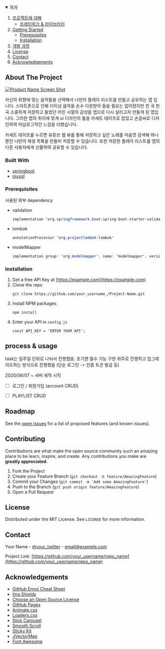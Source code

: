 
<!-- TABLE OF CONTENTS -->
<details open="open">
  <summary>목차</summary>
  <ol>
    <li>
      <a href="#about-the-project">프로젝트에 대해</a>
      <ul>
        <li><a href="#built-with">프레임워크 & 라이브러리</a></li>
      </ul>
    </li>
    <li>
      <a href="#getting-started">Getting Started</a>
      <ul>
        <li><a href="#prerequisites">Prerequisites</a></li>
        <li><a href="#installation">Installation</a></li>
      </ul>
    </li>
    <li><a href="#process & usage">개발 과정</a></li>
    <li><a href="#license">License</a></li>
    <li><a href="#contact">Contact</a></li>
    <li><a href="#acknowledgements">Acknowledgements</a></li>
  </ol>
</details>



<!-- ABOUT THE PROJECT -->
## About The Project

[![Product Name Screen Shot][product-screenshot]](https://example.com)

자신의 취향에 맞는 음악들을 선택해서 나만의 플레이 리스트를 만들고 공유하는 앱 입니다.
스마트폰으로 인해 더이상 음악을 손수 다운받아 들을 필요는 없어졌지만 한 곡 한 곡 소중하게 저장하고 들었던 어린 시절의 감성을 앱으로 다시 살리고자 만들게 된 앱입니다. 그러한 앱의 취지에 맞게 ui 디자인의 틀을 카세트 테이프로 잡았고 손글씨로 디자인하여 아날로그적인 느낌을 더했습니다.


카세트 테이프를 누르면 유튜브 웹 뷰를 통해 저장하고 싶은 노래를 마음껏 검색해 하나뿐인 나만의 재생 목록을 만들어 저장할 수 있습니다. 또한 저장한 플레이 리스트를 앱의 다른 사용자에게 선물하여 공유할 수 있습니다.

### Built With

* [springboot](https://getbootstrap.com)
* [mysql](https://www.mysql.com)


### Prerequisites

사용된 외부 dependency

* validation
  ```java
  implementation 'org.springframework.boot:spring-boot-starter-validation'
  ```
* lombok
  ```java
  annotationProcessor 'org.projectlombok:lombok'
  ```
* modelMapper
  ```java
  implementation group: 'org.modelmapper', name: 'modelmapper', version: '2.3.8'
  ```
 

### Installation

1. Get a free API Key at [https://example.com](https://example.com)
2. Clone the repo
   ```sh
   git clone https://github.com/your_username_/Project-Name.git
   ```
3. Install NPM packages
   ```sh
   npm install
   ```
4. Enter your API in `config.js`
   ```JS
   const API_KEY = 'ENTER YOUR API';
   ```



<!-- USAGE EXAMPLES -->
## process & usage

task는 일주일 단위로 나눠서 진행했음.
초기엔 필수 기능 구현 위주로 진행하고 업그레이드하는 방식으로 진행했음 (단순 로그인 -> 인증 토큰 발급 등)

2020/06/07 ~ 
서버 제작 시작
-[ ] 로그인 / 회원가입 (account CRUD)
-[ ] PLAYLIST CRUD





<!-- ROADMAP -->
## Roadmap

See the [open issues](https://github.com/othneildrew/Best-README-Template/issues) for a list of proposed features (and known issues).



<!-- CONTRIBUTING -->
## Contributing

Contributions are what make the open source community such an amazing place to be learn, inspire, and create. Any contributions you make are **greatly appreciated**.

1. Fork the Project
2. Create your Feature Branch (`git checkout -b feature/AmazingFeature`)
3. Commit your Changes (`git commit -m 'Add some AmazingFeature'`)
4. Push to the Branch (`git push origin feature/AmazingFeature`)
5. Open a Pull Request



<!-- LICENSE -->
## License

Distributed under the MIT License. See `LICENSE` for more information.



<!-- CONTACT -->
## Contact

Your Name - [@your_twitter](https://twitter.com/your_username) - email@example.com

Project Link: [https://github.com/your_username/repo_name](https://github.com/your_username/repo_name)



<!-- ACKNOWLEDGEMENTS -->
## Acknowledgements
* [GitHub Emoji Cheat Sheet](https://www.webpagefx.com/tools/emoji-cheat-sheet)
* [Img Shields](https://shields.io)
* [Choose an Open Source License](https://choosealicense.com)
* [GitHub Pages](https://pages.github.com)
* [Animate.css](https://daneden.github.io/animate.css)
* [Loaders.css](https://connoratherton.com/loaders)
* [Slick Carousel](https://kenwheeler.github.io/slick)
* [Smooth Scroll](https://github.com/cferdinandi/smooth-scroll)
* [Sticky Kit](http://leafo.net/sticky-kit)
* [JVectorMap](http://jvectormap.com)
* [Font Awesome](https://fontawesome.com)





<!-- MARKDOWN LINKS & IMAGES -->
<!-- https://www.markdownguide.org/basic-syntax/#reference-style-links -->
[contributors-shield]: https://img.shields.io/github/contributors/othneildrew/Best-README-Template.svg?style=for-the-badge
[contributors-url]: https://github.com/othneildrew/Best-README-Template/graphs/contributors
[forks-shield]: https://img.shields.io/github/forks/othneildrew/Best-README-Template.svg?style=for-the-badge
[forks-url]: https://github.com/othneildrew/Best-README-Template/network/members
[stars-shield]: https://img.shields.io/github/stars/othneildrew/Best-README-Template.svg?style=for-the-badge
[stars-url]: https://github.com/othneildrew/Best-README-Template/stargazers
[issues-shield]: https://img.shields.io/github/issues/othneildrew/Best-README-Template.svg?style=for-the-badge
[issues-url]: https://github.com/othneildrew/Best-README-Template/issues
[license-shield]: https://img.shields.io/github/license/othneildrew/Best-README-Template.svg?style=for-the-badge
[license-url]: https://github.com/othneildrew/Best-README-Template/blob/master/LICENSE.txt
[linkedin-shield]: https://img.shields.io/badge/-LinkedIn-black.svg?style=for-the-badge&logo=linkedin&colorB=555
[linkedin-url]: https://linkedin.com/in/othneildrew
[product-screenshot]: images/screenshot.png
